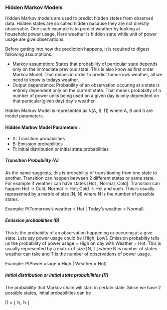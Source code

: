 ### Hidden Markov Models
Hidden Markov models are used to predict hidden states from observed data. Hidden states are so called hidden bacause they are not directly observable.
One such example is to predict weather by looking at household power usage. Here weather is hidden state while unit of power usage are give observations.

Before getting into how the prediction happens, it is required to digest following assumptions.
- Markov assumption: States that probability of particular state depends only on the immediate previous state. This is also know as first order Markov Model.
That means in order to predict tomorrows weather, all we need to know is todays weather.
- Output dependence: Probability of an observation occuring at a state is entirely dependent only on the current state. That means probabilty of n number of power units being used on a given day is only dependent on that particular(given day) day's weather.

Hidden Markov Model is represented as λ(A, B, ∏) where A, B and π are model parameters.

#### Hidden Markov Model Parameters : 
- A: Transition probabilities
- B: Emission probabilities
-  ∏: Initial distribution or initial state probabilities

##### Transition Probability (A)
As the name suggests, this is probability of transitioning from one state to another. Transition can happen between 2 different states or same state. For example if weather can have states [Hot , Normal, Cold]. Transition can happen Hot -> Cold; Normal -> Hot; Cold -> Hot and such. This is usually represented by a matrix of size [N, N] where N is the number of possible states.

Example: P(Tomorrow’s weather = Hot | Today’s weather = Normal)

##### Emission probabilities (B)
This is the probabilty of an observation happening or occuring at a give state. Lets say power usage could be [High, Low]. Emission probabiity tells us the probability of power usage = High on day with Weather = Hot. This is usually represented by a matrix of size [N, T] where N is number of states weather can take and T is the number of observations of power usage.

Example: P(Power usage = High | Weather = Hot)

##### Initial distribution or Initial state probabilities (∏)
The probability that Markov chain will start in certain state. Since we have 2 possible states, initial probabilities can be

∏ = [ ½, ½ ]
